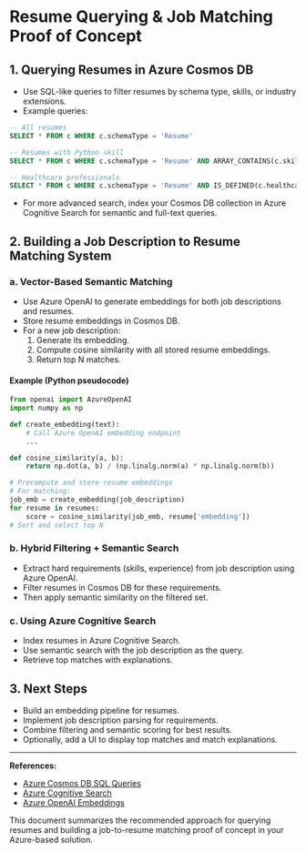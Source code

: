 # Resume Querying & Job Matching Proof of Concept

## 1. Querying Resumes in Azure Cosmos DB

- Use SQL-like queries to filter resumes by schema type, skills, or industry extensions.
- Example queries:

```sql
-- All resumes
SELECT * FROM c WHERE c.schemaType = 'Resume'

-- Resumes with Python skill
SELECT * FROM c WHERE c.schemaType = 'Resume' AND ARRAY_CONTAINS(c.skills, { "name": "Python" }, true)

-- Healthcare professionals
SELECT * FROM c WHERE c.schemaType = 'Resume' AND IS_DEFINED(c.healthcare_extension)
```

- For more advanced search, index your Cosmos DB collection in Azure Cognitive Search for semantic and full-text queries.

## 2. Building a Job Description to Resume Matching System

### a. Vector-Based Semantic Matching

- Use Azure OpenAI to generate embeddings for both job descriptions and resumes.
- Store resume embeddings in Cosmos DB.
- For a new job description:
  1. Generate its embedding.
  2. Compute cosine similarity with all stored resume embeddings.
  3. Return top N matches.

#### Example (Python pseudocode)

```python
from openai import AzureOpenAI
import numpy as np

def create_embedding(text):
    # Call Azure OpenAI embedding endpoint
    ...

def cosine_similarity(a, b):
    return np.dot(a, b) / (np.linalg.norm(a) * np.linalg.norm(b))

# Precompute and store resume embeddings
# For matching:
job_emb = create_embedding(job_description)
for resume in resumes:
    score = cosine_similarity(job_emb, resume['embedding'])
# Sort and select top N
```

### b. Hybrid Filtering + Semantic Search

- Extract hard requirements (skills, experience) from job description using Azure OpenAI.
- Filter resumes in Cosmos DB for these requirements.
- Then apply semantic similarity on the filtered set.

### c. Using Azure Cognitive Search

- Index resumes in Azure Cognitive Search.
- Use semantic search with the job description as the query.
- Retrieve top matches with explanations.

## 3. Next Steps

- Build an embedding pipeline for resumes.
- Implement job description parsing for requirements.
- Combine filtering and semantic scoring for best results.
- Optionally, add a UI to display top matches and match explanations.

---

**References:**

- [Azure Cosmos DB SQL Queries](https://learn.microsoft.com/azure/cosmos-db/nosql/query/select)
- [Azure Cognitive Search](https://learn.microsoft.com/azure/search/)
- [Azure OpenAI Embeddings](https://learn.microsoft.com/azure/ai-services/openai/how-to/embeddings)

This document summarizes the recommended approach for querying resumes and building a job-to-resume matching proof of concept in your Azure-based solution.

